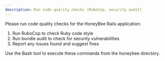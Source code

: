 ```yaml
---
description: Run code quality checks (RuboCop, security audit)
---
```


Please run code quality checks for the HoneyBee Rails application:

1. Run RuboCop to check Ruby code style
2. Run bundle audit to check for security vulnerabilities
3. Report any issues found and suggest fixes

Use the Bash tool to execute these commands from the honeybee directory.
